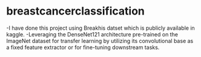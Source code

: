 # breastcancerclassification
-I have done this project using Breakhis datset which is publicly available in kaggle.
-Leveraging the DenseNet121 architecture pre-trained on the ImageNet dataset for transfer learning by utilizing its convolutional base as a fixed feature extractor or for fine-tuning downstream tasks.
